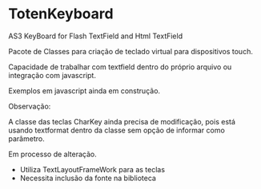 TotenKeyboard
=============

AS3 KeyBoard for Flash TextField and Html TextField 


Pacote de Classes para criação de teclado virtual para dispositivos touch.

Capacidade de trabalhar com textfield dentro do próprio arquivo ou integração com javascript.

Exemplos em javascript ainda em construção.

Observação:

A classe das teclas CharKey ainda precisa de modificação, pois está usando textformat dentro da classe
sem opção de informar como parâmetro.

Em processo de alteração.

- Utiliza TextLayoutFrameWork para as teclas
- Necessita inclusão da fonte na biblioteca
